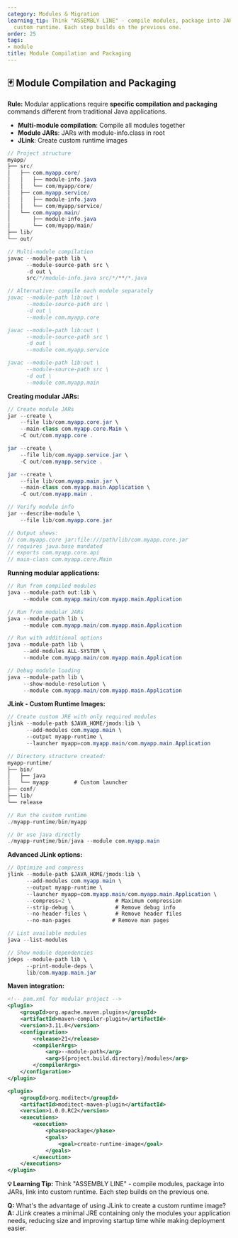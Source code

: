 ```yaml
---
category: Modules & Migration
learning_tip: Think "ASSEMBLY LINE" - compile modules, package into JARs, link into
  custom runtime. Each step builds on the previous one.
order: 25
tags:
- module
title: Module Compilation and Packaging
---
```


## 🃏 Module Compilation and Packaging

**Rule:** Modular applications require **specific compilation and packaging** commands different from traditional Java applications.

- **Multi-module compilation**: Compile all modules together
- **Module JARs**: JARs with module-info.class in root
- **JLink**: Create custom runtime images

```java
// Project structure
myapp/
├── src/
│   ├── com.myapp.core/
│   │   ├── module-info.java
│   │   └── com/myapp/core/
│   ├── com.myapp.service/
│   │   ├── module-info.java
│   │   └── com/myapp/service/
│   └── com.myapp.main/
│       ├── module-info.java
│       └── com/myapp/main/
├── lib/
└── out/

// Multi-module compilation
javac --module-path lib \
      --module-source-path src \
      -d out \
      src/*/module-info.java src/*/**/*.java

// Alternative: compile each module separately
javac --module-path lib:out \
      --module-source-path src \
      -d out \
      --module com.myapp.core

javac --module-path lib:out \
      --module-source-path src \
      -d out \
      --module com.myapp.service

javac --module-path lib:out \
      --module-source-path src \
      -d out \
      --module com.myapp.main
```

**Creating modular JARs:**
```java
// Create module JARs
jar --create \
    --file lib/com.myapp.core.jar \
    --main-class com.myapp.core.Main \
    -C out/com.myapp.core .

jar --create \
    --file lib/com.myapp.service.jar \
    -C out/com.myapp.service .

jar --create \
    --file lib/com.myapp.main.jar \
    --main-class com.myapp.main.Application \
    -C out/com.myapp.main .

// Verify module info
jar --describe-module \
    --file lib/com.myapp.core.jar

// Output shows:
// com.myapp.core jar:file:///path/lib/com.myapp.core.jar
// requires java.base mandated
// exports com.myapp.core.api
// main-class com.myapp.core.Main
```

**Running modular applications:**
```java
// Run from compiled modules
java --module-path out:lib \
     --module com.myapp.main/com.myapp.main.Application

// Run from modular JARs
java --module-path lib \
     --module com.myapp.main/com.myapp.main.Application

// Run with additional options
java --module-path lib \
     --add-modules ALL-SYSTEM \
     --module com.myapp.main/com.myapp.main.Application

// Debug module loading
java --module-path lib \
     --show-module-resolution \
     --module com.myapp.main/com.myapp.main.Application
```

**JLink - Custom Runtime Images:**
```java
// Create custom JRE with only required modules
jlink --module-path $JAVA_HOME/jmods:lib \
      --add-modules com.myapp.main \
      --output myapp-runtime \
      --launcher myapp=com.myapp.main/com.myapp.main.Application

// Directory structure created:
myapp-runtime/
├── bin/
│   ├── java
│   └── myapp        # Custom launcher
├── conf/
├── lib/
└── release

// Run the custom runtime
./myapp-runtime/bin/myapp

// Or use java directly
./myapp-runtime/bin/java --module com.myapp.main
```

**Advanced JLink options:**
```java
// Optimize and compress
jlink --module-path $JAVA_HOME/jmods:lib \
      --add-modules com.myapp.main \
      --output myapp-runtime \
      --launcher myapp=com.myapp.main/com.myapp.main.Application \
      --compress=2 \              # Maximum compression
      --strip-debug \             # Remove debug info
      --no-header-files \         # Remove header files
      --no-man-pages             # Remove man pages

// List available modules
java --list-modules

// Show module dependencies
jdeps --module-path lib \
      --print-module-deps \
      lib/com.myapp.main.jar
```

**Maven integration:**
```xml
<!-- pom.xml for modular project -->
<plugin>
    <groupId>org.apache.maven.plugins</groupId>
    <artifactId>maven-compiler-plugin</artifactId>
    <version>3.11.0</version>
    <configuration>
        <release>21</release>
        <compilerArgs>
            <arg>--module-path</arg>
            <arg>${project.build.directory}/modules</arg>
        </compilerArgs>
    </configuration>
</plugin>

<plugin>
    <groupId>org.moditect</groupId>
    <artifactId>moditect-maven-plugin</artifactId>
    <version>1.0.0.RC2</version>
    <executions>
        <execution>
            <phase>package</phase>
            <goals>
                <goal>create-runtime-image</goal>
            </goals>
        </execution>
    </executions>
</plugin>
```

**💡 Learning Tip:** Think "ASSEMBLY LINE" - compile modules, package into JARs, link into custom runtime. Each step builds on the previous one.

**Q:** What's the advantage of using JLink to create a custom runtime image?  
**A:** JLink creates a minimal JRE containing only the modules your application needs, reducing size and improving startup time while making deployment easier.